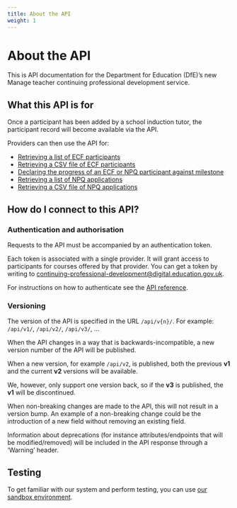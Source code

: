 ```yaml
---
title: About the API
weight: 1
---
```


# About the API

This is API documentation for the Department for Education (DfE)’s new Manage teacher continuing professional development service.

## What this API is for

Once a participant has been added by a school induction tutor, the participant record will become available via the API.

Providers can then use the API for:

- [Retrieving a list of ECF participants](/api-reference/reference-v1#api-v1-participants-ecf-get)
- [Retrieving a CSV file of ECF participants](/api-reference/reference-v1#api-v1-participants-ecf-csv-get)
- [Declaring the progress of an ECF or NPQ participant against milestone](/api-reference/reference-v1#api-v1-participant-declarations-post)
- [Retrieving a list of NPQ applications](/api-reference/reference-v1#api-v1-npq-applications-get)
- [Retrieving a CSV file of NPQ applications](/api-reference/reference-v1#api-v1-npq-applications-csv-get)

## How do I connect to this API?

### Authentication and authorisation

Requests to the API must be accompanied by an authentication token.

Each token is associated with a single provider. It will grant access to participants for courses offered by that provider. You can get a token by writing to [continuing-professional-development@digital.education.gov.uk](href="mailto:continuing-professional-development@digital.education.gov.uk).

For instructions on how to authenticate see the [API reference](/api-reference/developing-on-the-api.html#authentication).

### Versioning

The version of the API is specified in the URL `/api/v{n}/`. For example: `/api/v1/`, `/api/v2/`, `/api/v3/`, ...

When the API changes in a way that is backwards-incompatible, a new version number of the API will be published.

When a new version, for example `/api/v2`, is published, both the previous **v1** and the current **v2** versions will be available.

We, however, only support one version back, so if the **v3** is published, the **v1** will be discontinued.

When non-breaking changes are made to the API, this will not result in a version bump. An example of a non-breaking change could be the introduction of a new field without removing an existing field.

Information about deprecations (for instance attributes/endpoints that will be modified/removed) will be included in the API response through a ‘Warning’ header.

## Testing

To get familiar with our system and perform testing, you can use [our sandbox environment](https://ecf-sandbox.london.cloudapps.digital).
